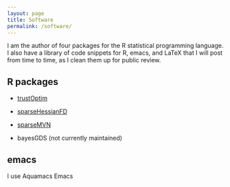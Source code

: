 ```yaml
---
layout: page
title: Software
permalink: /software/
---
```


I am the author of four packages for the R statistical programming language.  I also have a library of code snippets for R, emacs, and LaTeX that I will post from time to time, as I clean them up for public review.

## R packages

- [trustOptim](https://cran.r-project.org/package=trustOptim)

- [sparseHessianFD](https://cran.r-project.org/package=sparseHessianFD)

- [sparseMVN](https://cran.r-project.org/package=sparseMVN)

- bayesGDS (not currently maintained)

## emacs

I use Aquamacs Emacs
